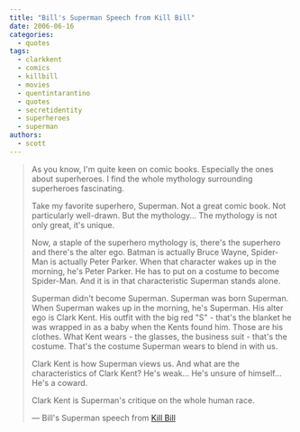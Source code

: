 ```yaml
---
title: "Bill's Superman Speech from Kill Bill"
date: 2006-06-16
categories:
  - quotes
tags:
  - clarkkent
  - comics
  - killbill
  - movies
  - quentintarantino
  - quotes
  - secretidentity
  - superheroes
  - superman
authors:
  - scott
---
```


> As you know, I'm quite keen on comic books. Especially the ones about superheroes. I find the whole mythology surrounding superheroes fascinating.
>
> Take my favorite superhero, Superman. Not a great comic book. Not particularly well-drawn. But the mythology... The mythology is not only great, it's unique.
>
> Now, a staple of the superhero mythology is, there's the superhero and there's the alter ego. Batman is actually Bruce Wayne, Spider-Man is actually Peter Parker. When that character wakes up in the morning, he's Peter Parker. He has to put on a costume to become Spider-Man. And it is in that characteristic Superman stands alone.
>
> Superman didn't become Superman. Superman was born Superman. When Superman wakes up in the morning, he's Superman. His alter ego is Clark Kent. His outfit with the big red "S" - that's the blanket he was wrapped in as a baby when the Kents found him. Those are his clothes. What Kent wears - the glasses, the business suit - that's the costume. That's the costume Superman wears to blend in with us.
>
> Clark Kent is how Superman views us. And what are the characteristics of Clark Kent? He's weak... He's unsure of himself... He's a coward.
>
> Clark Kent is Superman's critique on the whole human race.
>
> — Bill's Superman speech from [Kill Bill](http://www.script-o-rama.com/movie_scripts/k/kill-bill-volume-2-script-transcript.html)
